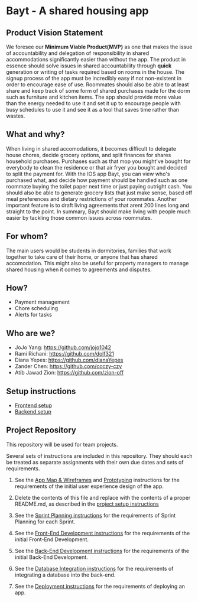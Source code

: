 # Bayt - A shared housing app

## Product Vision Statement
We foresee our **Minimum Viable Product(MVP)** as one that makes the issue of accountability and delegation of responsibility in shared accommodations significantly easier than without the app. The product in essence should solve issues in shared accountability through **quick** generation or writing of tasks required based on rooms in the house. The signup process of the app must be incredibly easy if not non-existent in order to encourage ease of use. Roommates should also be able to at least share and keep track of some form of shared purchases made for the dorm such as furniture and kitchen items. The app should provide more value than the energy needed to use it and set it up to encourage people with busy schedules to use it and see it as a tool that saves time rather than wastes.

## What and why?
When living in shared accomodations, it becomes difficult to delegate house chores, decide grocery options, and split finances for shares household purchases. Purchases such as that mop you might've bought for everybody to clean the residence or that air fryer you bought and decided to split the payment for. With the IOS app Bayt, you can view who's purchased what, and decide how payment should be handled such as one roommate buying the toilet paper next time or just paying outright cash. You should also be able to generate grocery lists that just make sense, based off meal preferences and dietary restrictions of your roommates. Another important feature is to draft living agreements that arent 200 lines long and straight to the point. In summary, Bayt should make living with people much easier by tackling those common issues across roommates.

## For whom?
The main users would be students in dormitories, families that work together to take care of their home, or anyone that has shared accomodation. This might also be useful for property managers to manage shared housing when it comes to agreements and disputes.

## How?
- Payment management
- Chore scheduling
- Alerts for tasks

## Who are we? 
- JoJo Yang: https://github.com/jojo1042
- Rami Richani: https://github.com/dolf321
- Diana Yepes: https://github.com/dianaYepes
- Zander Chen: https://github.com/ccczy-czy
- Atib Jawad Zion: https://github.com/zion-off

## Setup instructions

- [Frontend setup](./front-end/README.md)
- [Backend setup](./back-end/README.md)

## Project Repository

This repository will be used for team projects.

Several sets of instructions are included in this repository. They should each be treated as separate assignments with their own due dates and sets of requirements.

1. See the [App Map & Wireframes](instructions-0a-app-map-wireframes.md) and [Prototyping](./instructions-0b-prototyping.md) instructions for the requirements of the initial user experience design of the app.

1. Delete the contents of this file and replace with the contents of a proper README.md, as described in the [project setup instructions](./instructions-0c-project-setup.md)

1. See the [Sprint Planning instructions](instructions-0d-sprint-planning.md) for the requirements of Sprint Planning for each Sprint.

1. See the [Front-End Development instructions](./instructions-1-front-end.md) for the requirements of the initial Front-End Development.

1. See the [Back-End Development instructions](./instructions-2-back-end.md) for the requirements of the initial Back-End Development.

1. See the [Database Integration instructions](./instructions-3-database.md) for the requirements of integrating a database into the back-end.

1. See the [Deployment instructions](./instructions-4-deployment.md) for the requirements of deploying an app.

